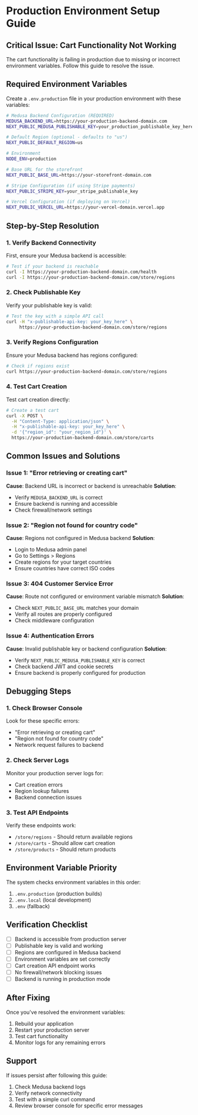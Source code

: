 # Production Environment Setup Guide

## Critical Issue: Cart Functionality Not Working

The cart functionality is failing in production due to missing or incorrect environment variables. Follow this guide to resolve the issue.

## Required Environment Variables

Create a `.env.production` file in your production environment with these variables:

```bash
# Medusa Backend Configuration (REQUIRED)
MEDUSA_BACKEND_URL=https://your-production-backend-domain.com
NEXT_PUBLIC_MEDUSA_PUBLISHABLE_KEY=your_production_publishable_key_here

# Default Region (optional - defaults to "us")
NEXT_PUBLIC_DEFAULT_REGION=us

# Environment
NODE_ENV=production

# Base URL for the storefront
NEXT_PUBLIC_BASE_URL=https://your-storefront-domain.com

# Stripe Configuration (if using Stripe payments)
NEXT_PUBLIC_STRIPE_KEY=your_stripe_publishable_key

# Vercel Configuration (if deploying on Vercel)
NEXT_PUBLIC_VERCEL_URL=https://your-vercel-domain.vercel.app
```

## Step-by-Step Resolution

### 1. Verify Backend Connectivity

First, ensure your Medusa backend is accessible:

```bash
# Test if your backend is reachable
curl -I https://your-production-backend-domain.com/health
curl -I https://your-production-backend-domain.com/store/regions
```

### 2. Check Publishable Key

Verify your publishable key is valid:

```bash
# Test the key with a simple API call
curl -H "x-publishable-api-key: your_key_here" \
     https://your-production-backend-domain.com/store/regions
```

### 3. Verify Regions Configuration

Ensure your Medusa backend has regions configured:

```bash
# Check if regions exist
curl https://your-production-backend-domain.com/store/regions
```

### 4. Test Cart Creation

Test cart creation directly:

```bash
# Create a test cart
curl -X POST \
  -H "Content-Type: application/json" \
  -H "x-publishable-api-key: your_key_here" \
  -d '{"region_id": "your_region_id"}' \
  https://your-production-backend-domain.com/store/carts
```

## Common Issues and Solutions

### Issue 1: "Error retrieving or creating cart"

**Cause**: Backend URL is incorrect or backend is unreachable
**Solution**: 
- Verify `MEDUSA_BACKEND_URL` is correct
- Ensure backend is running and accessible
- Check firewall/network settings

### Issue 2: "Region not found for country code"

**Cause**: Regions not configured in Medusa backend
**Solution**:
- Login to Medusa admin panel
- Go to Settings > Regions
- Create regions for your target countries
- Ensure countries have correct ISO codes

### Issue 3: 404 Customer Service Error

**Cause**: Route not configured or environment variable mismatch
**Solution**:
- Check `NEXT_PUBLIC_BASE_URL` matches your domain
- Verify all routes are properly configured
- Check middleware configuration

### Issue 4: Authentication Errors

**Cause**: Invalid publishable key or backend configuration
**Solution**:
- Verify `NEXT_PUBLIC_MEDUSA_PUBLISHABLE_KEY` is correct
- Check backend JWT and cookie secrets
- Ensure backend is properly configured for production

## Debugging Steps

### 1. Check Browser Console

Look for these specific errors:
- "Error retrieving or creating cart"
- "Region not found for country code"
- Network request failures to backend

### 2. Check Server Logs

Monitor your production server logs for:
- Cart creation errors
- Region lookup failures
- Backend connection issues

### 3. Test API Endpoints

Verify these endpoints work:
- `/store/regions` - Should return available regions
- `/store/carts` - Should allow cart creation
- `/store/products` - Should return products

## Environment Variable Priority

The system checks environment variables in this order:
1. `.env.production` (production builds)
2. `.env.local` (local development)
3. `.env` (fallback)

## Verification Checklist

- [ ] Backend is accessible from production server
- [ ] Publishable key is valid and working
- [ ] Regions are configured in Medusa backend
- [ ] Environment variables are set correctly
- [ ] Cart creation API endpoint works
- [ ] No firewall/network blocking issues
- [ ] Backend is running in production mode

## After Fixing

Once you've resolved the environment variables:

1. Rebuild your application
2. Restart your production server
3. Test cart functionality
4. Monitor logs for any remaining errors

## Support

If issues persist after following this guide:
1. Check Medusa backend logs
2. Verify network connectivity
3. Test with a simple curl command
4. Review browser console for specific error messages
